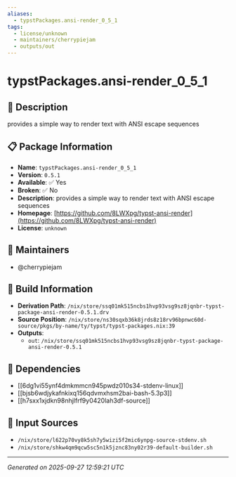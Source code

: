 ```yaml
---
aliases:
  - typstPackages.ansi-render_0_5_1
tags:
  - license/unknown
  - maintainers/cherrypiejam
  - outputs/out
---
```


# typstPackages.ansi-render_0_5_1

## 📝 Description

provides a simple way to render text with ANSI escape sequences

## 📋 Package Information

- **Name**: `typstPackages.ansi-render_0_5_1`
- **Version**: `0.5.1`
- **Available**: ✅ Yes
- **Broken**: ✅ No
- **Description**: provides a simple way to render text with ANSI escape sequences
- **Homepage**: [https://github.com/8LWXpg/typst-ansi-render](https://github.com/8LWXpg/typst-ansi-render)
- **License**: `unknown`
## 👥 Maintainers

- @cherrypiejam


## 🔧 Build Information

- **Derivation Path**: `/nix/store/ssq01mk515ncbs1hvp93vsg9sz8jqnbr-typst-package-ansi-render-0.5.1.drv`
- **Source Position**: `/nix/store/ns30sqxb36k8jrds8z18rv96bpnwc60d-source/pkgs/by-name/ty/typst/typst-packages.nix:39`
- **Outputs**:
  - `out`:  `/nix/store/ssq01mk515ncbs1hvp93vsg9sz8jqnbr-typst-package-ansi-render-0.5.1`

## 🔗 Dependencies

- [[6dg1vi55ynf4dmkmmcn945pwdz010s34-stdenv-linux]]
- [[bjsb6wdjykafnkixq156qdvmxhsm2bai-bash-5.3p3]]
- [[h7sxx1xjdkn98nhjlfrf9y0420lah3df-source]]

## 📁 Input Sources

- `/nix/store/l622p70vy8k5sh7y5wizi5f2mic6ynpg-source-stdenv.sh`
- `/nix/store/shkw4qm9qcw5sc5n1k5jznc83ny02r39-default-builder.sh`

---
*Generated on 2025-09-27 12:59:21 UTC*
